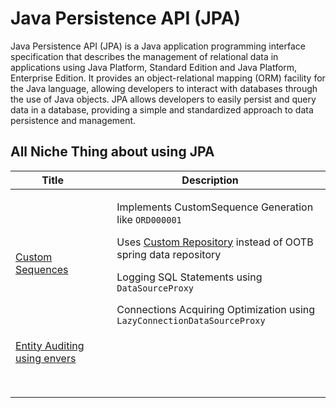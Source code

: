 # Java Persistence API (JPA)

Java Persistence API (JPA) is a Java application programming interface specification that describes the management of relational data in applications using Java Platform, Standard Edition and Java Platform, Enterprise Edition. It provides an object-relational mapping (ORM) facility for the Java language, allowing developers to interact with databases through the use of Java objects. JPA allows developers to easily persist and query data in a database, providing a simple and standardized approach to data persistence and management.

## All Niche Thing about using JPA

| Title                                              | Description                                                                                                                                                                                                                                                                                                                                               |
|----------------------------------------------------|-----------------------------------------------------------------------------------------------------------------------------------------------------------------------------------------------------------------------------------------------------------------------------------------------------------------------------------------------------------|
| [Custom Sequences](./boot-data-customsequence)     | <ol> Implements CustomSequence Generation like `ORD000001` </ol> <ol> Uses [Custom Repository](https://vladmihalcea.com/basejparepository-hypersistence-utils/) instead of OOTB spring data repository  </ol><ol>Logging SQL Statements using `DataSourceProxy` </ol> <ol> Connections Acquiring Optimization using `LazyConnectionDataSourceProxy` </ol> |
| [Entity Auditing using envers](./boot-data-envers) |                                                                                                                                                                                                                                                                                                                                                           |
|                                                    |                                                                                                                                                                                                                                                                                                                                                           |
|                                                    |                                                                                                                                                                                                                                                                                                                                                           |
|                                                    |                                                                                                                                                                                                                                                                                                                                                           |
|                                                    |                                                                                                                                                                                                                                                                                                                                                           |
|                                                    |                                                                                                                                                                                                                                                                                                                                                           |
|                                                    |                                                                                                                                                                                                                                                                                                                                                           |
|                                                    |                                                                                                                                                                                                                                                                                                                                                           |
|                                                    |                                                                                                                                                                                                                                                                                                                                                           |

